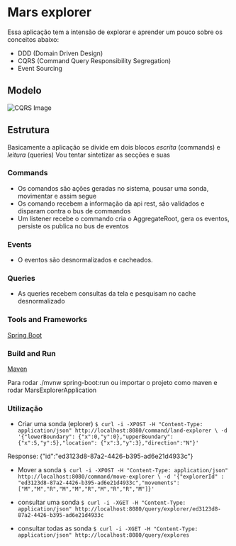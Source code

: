 # Mars explorer

Essa aplicação tem a intensão de explorar e aprender um pouco sobre os conceitos abaixo:
   * DDD (Domain Driven Design) 
   * CQRS (Command Query Responsibility Segregation) 
   * Event Sourcing 
 
 
## Modelo  
![CQRS Image](https://pablocastilla.files.wordpress.com/2014/09/cqrs.png)   
   
   
## Estrutura
   
   Basicamente a aplicação se divide em dois blocos *escrita* (commands) e *leitura* (queries)
   Vou tentar sintetizar as secções e suas 
   
### Commands
   
   * Os comandos são ações geradas no sistema, pousar uma sonda, movimentar e assim segue
   * Os comando recebem a informação da api rest, são validados e disparam contra o bus de commandos
   * Um listener recebe o commando cria o AggregateRoot, gera os eventos, persiste os publica no bus de eventos

### Events
   * O eventos são desnormalizados e cacheados. 

### Queries
   * As queries recebem consultas da tela e pesquisam no cache desnormalizado
   
   
   
### Tools and Frameworks
[Spring Boot](http://projects.spring.io/spring-boot/)
         
   
### Build and Run
[Maven](https://maven.apache.org/)
   
Para rodar ./mvnw spring-boot:run ou importar o projeto como maven e rodar MarsExplorerApplication
   
### Utilização
   

   * Criar uma sonda (eplorer)
      `$ curl -i -XPOST -H "Content-Type: application/json" http://localhost:8080/command/land-explorer \
         -d '{"lowerBoundary": {"x":0,"y":0},"upperBoundary": {"x":5,"y":5},"location": {"x":3,"y":3},"direction":"N"}' `

Response:
{"id":"ed3123d8-87a2-4426-b395-ad6e21d4933c"}

   * Mover a sonda 
` $ curl -i -XPOST -H "Content-Type: application/json" http://localhost:8080/command/move-explorer \
         -d '{"explorerId" : "ed3123d8-87a2-4426-b395-ad6e21d4933c","movements":["M","M","R","M","M","R","M","R","R","M"]}' `

   * consultar uma sonda
` $ curl -i -XGET -H "Content-Type: application/json" http://localhost:8080/query/explorer/ed3123d8-87a2-4426-b395-ad6e21d4933c `

   * consultar todas as sonda
` $ curl -i -XGET -H "Content-Type: application/json" http://localhost:8080/query/explores `
